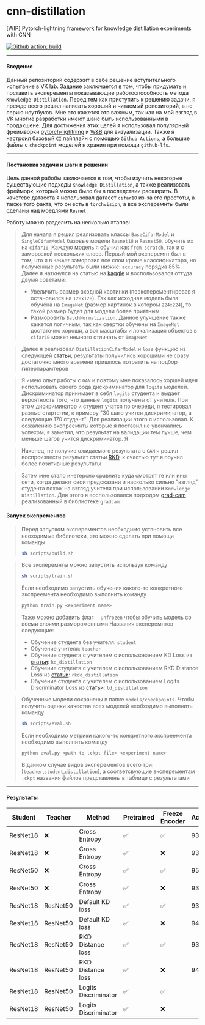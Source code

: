 # cnn-distillation
[WIP] Pytorch-lightning framework for knowledge distillation experiments with CNN

[![Github action: build](https://github.com/maximzubkov/cnn-distillation/workflows/Build/badge.svg)](https://github.com/maximzubkov/cnn-distillation/actions?query=workflow%3ABuild)

-------
#### Введение

Данный репозиторий содержит в себе решение вступительного испытание в VK lab.
Задание заключается в том, чтобы придумать и поставить эксперементы показывающие 
работоспособность метода `Knowledge Distillation`. Перед тем как приступить к 
решению задачи, я прежде всего решил написать хороший и читаемый репозиторий, а не 
серию ноутбуков. Мне это кажется это важным, так как на мой взгляд в VK многие 
разработки имеют шанс быть использованными в продакшене. Для достижения этих целей я
использовал популярный фреймворки [pytorch-lightning](https://pytorch-lightning.readthedocs.io/en/l…) 
и [W&B](https://wandb.ai) для визуализации. Также я настроил базовый `CI` пайплайн 
с помощью `Github Actions`, а большие файлы с `checkpoint` моделей
я хранил при помощи `github-lfs`. 

-------
#### Постановка задачи и шаги в решении

Цель данной рабобы заключается в том, чтобы изучить некоторые существующие подходы 
`Knowledge Distillation`, а также реализовать фрейморк, который можно 
было бы в последствии расширить. В качетсве датасета я использовал датасет `cifar10` 
из-за его простоты,  а также того факта, что он есть в `torchvision`, а все эксперемнты
были сделаны над моедлями `Resnet`.

Работу можно разделить на несколько этапов:
> Для начала я решил реализовать классы `BaseCifarModel` и `SingleCifarModel` 
> базовые модели `Resnet18` и `Resnet50`, обучить их на `cifar10`. 
> Каждую модель я обучил как `from scratch`, так и c заморозкой нескольких слоев. 
> Первый мой эксперемнт был в том, что я в `Resnet` заморозил все слои кроме классификатора, 
> но полученные результаты были низкие: `accuracy` порядка 85%. Далее я наткнулся на 
> статью на [kaggle](https://www.kaggle.com/nkaenzig/cnn-transfer-learning-secrets) и 
> воспользовался оттуда двумя советами:
> * Увеличить размер входной картинки (поэксперементировав я остановился на `128x128`). Так как исходная модель была обучена на
> `ImageNet` (размер картинок в котором `224x224`), то такой размер будет для модели более приятным
> * Разморозить `BatchNormalization`. Данное улучшение также кажется логичным, так как свертки обучены на `ImageNet`
> достаточно хороши, а вот масштабы и локализация объектов в `cifar10` может немного отличать от `ImageNet`

> Далее я реализовал `DistillationCifarModel` и `loss` функцию из следующей 
> [статьи](http://cs230.stanford.edu/files_winter_2018/projects/6940224.pdf), 
> результаты получились хорошими не сразу достаточно много времени пришлось 
> потратить на подбор гиперпарамтеров

> Я имею опыт работы с `GAN` и поэтому мне показалось хоршей идея использовать
> своего рода дискриминатор для `logits` моделей. Дискриминатор принимает в себя 
> `logits` студента и выдает вероятность того, что данные `logits` получены от 
> учителя. При этом дискриминатор и студент учатся по очереди, я тестировал разные 
> стартегии, к примеру "30 шаго учится дискриминатор,
> а следующие 170 студент". Для реализации этого я использовал. К сожалению
> экспреемнты которые я поставил не увенчались успехом, я заметил, что результат на 
> валидации тем лучше, чем меньше шагов учится дискриминатор. Я 

> Наконец, не получив ожидаемого результата с `GAN` я решил воспроизвести результат
> статьи [RKD](https://arxiv.org/pdf/1904.05068.pdf), к счастью тут я поучил более 
> позитивные результаты

> Затем мне стало инетерсно сравнить куда смотрят те или ины сети, когда делают свои 
> предсказани и насколько сильно "взгляд" студента похож на взгляд учителя при 
> использовании `Knowledge Distillation`. Для этого я воспользовался подходом 
> [grad-cam](https://arxiv.org/abs/1610.02391) реализованный в библиотеке `gradcam`

#### Запуск экспрементов

> Перед запуском эксперементов необходимо установить все неоходимые библиотеки, 
это можно сделать при помощи команды
> ```bash
> sh scripts/build.sh
> ```

> Все эксперемнты можно запустить используя команду 
> ```bash
> sh scripts/train.sh
> ```
> Если необходимо запустить обучения какого-то конкретного экспреемента необходимо 
> выполнить команду
> ```bash
> python train.py <experiment name> 
> ```
> Таже можно добавить флаг `--unfrozen` чтобы обучить модель со всеми слоями размороженными 
> Названия эксперемнтов следующие:
> * Обучение студента без учителя: `student`
> * Обучение учителя: `teacher`
> * Обучение студента c учителем с использованием KD Loss 
> из [статьи](http://cs230.stanford.edu/files_winter_2018/projects/6940224.pdf): `kd_distillation`
> * Обучение студента c учителем с использованием RKD Distance Loss 
> из [статьи](https://arxiv.org/pdf/1904.05068.pdf): `rkdd_distillation`
> * Обучение студента c учителем с использованием Logits Discriminator Loss 
> из [статьи](https://arxiv.org/pdf/1904.05068.pdf): `ld_distillation`

> Обученные модели сохранены в папке `models/checkpoints`. Чтобы получить оценки 
> качества всех моделей необходимо выполнить команду 
> ```bash
> sh scripts/eval.sh
> ```
> Если необходимо метрики какого-то конкретного экспреемента необходимо 
> выполнить команду
>```bash
> python eval.py <path to .ckpt file> <experiment name>
> ```
> В данном случае видов эксперементов всего три: [`teacher`,`student`,`distillation`],
> а соответсвующие эксперементам `.ckpt` названия файлов представлены в таблице с результатами 

-------
#### Результаты 

| Student  | Teacher  | Method                | Pretrained | Freeze Encoder | Accuracy | `.ckpt` file                |
|----------|----------|-----------------------|------------|----------------|----------|-----------------------------|
| ResNet18 | ❌        | Cross Entropy        |     ✅      |       ✅       |  93.07   |student.ckpt                 |
| ResNet18 | ❌        | Cross Entropy        |     ✅      |       ❌       |  93.65   |student_unfrozen.ckpt        | 
| ResNet50 | ❌        | Cross Entropy        |     ✅      |       ✅       |  95.71   |teacher.ckpt                 |
| ResNet50 | ❌        | Cross Entropy        |     ✅      |       ❌       |  93.83   |teacher_unfrozen.ckpt        |
| ResNet18 | ResNet50  | Default KD loss      |     ✅     |       ✅        |  93.29   |distillation_kd.ckpt         |
| ResNet18 | ResNet50  | Default KD loss      |     ✅     |       ❌        |  94.26   |distillation_kd_unfrozen.ckpt|
| ResNet18 | ResNet50  | RKD Distance loss    |     ✅     |       ✅        |  93.24   |    |
| ResNet18 | ResNet50  | RKD Distance loss    |     ✅     |       ❌        |  94.43   |    |
| ResNet18 | ResNet50  | Logits Discriminator |     ✅     |       ✅        |     |    |
| ResNet18 | ResNet50  | Logits Discriminator |     ✅     |       ❌        |     |    |

#### 